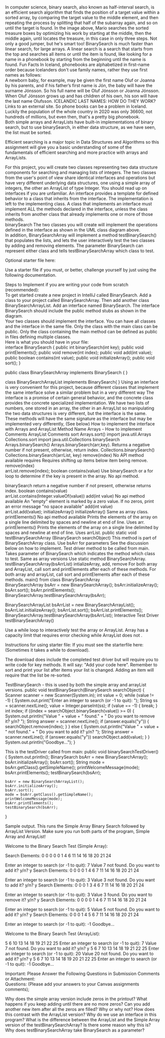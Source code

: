 
In computer science, binary search, also known as half-interval search, is an efficient search algorithm that finds the position of a target value within a sorted array, by comparing the target value to the middle element, and then repeating the process by splitting that half of the subarray again,  and so on until the target is found. 
In the image above,  Mario searches the sorted treasure boxes by optimizing his work by starting at the middle, then the middle again, until locates the treasure,  in this case in only three steps. Not only a good jumper, but he's smart too!
BinarySearch is much faster than linear search,  for large arrays.  A linear search is a search that starts from the top and searches all items or until the item is found, like looking for a name in a phonebook by starting from the beginning until the name is found. 
Fun Facts
In Iceland,  phonebooks are alphabetized in first-name order because Icelanders don't use family names, rather they use first names as follows:  
 A newborn baby, for example, may be given the first name Oluf or Joanna by his parents, and if his father’s first name is Jón, the baby will have the surname Jónsson. So his full name will be Oluf Jónsson or Joanna Jónsson.  When Oluf Jónsson grows up and has children of his own, his son will have the last name Olufsson.
ICELANDIC LAST NAMES: HOW DO THEY WORK?Links to an external site.
So phone books can be a problem in Iceland.  Luckily the population of the whole country in 2020 was only 36600, not hundreds of millions,  but even then, that's a pretty big phonebook.  
Both simple arrays and ArrayLists have built-in implementations of binary search, but to use binarySearch, in either data structure,  as we have seen,  the list must be sorted. 
 
Efficient searching is a major topic in Data Structures and Algorithms so this assignment will give you a basic understanding of some of the fundamentals of efficient searching and more practice with arrays and ArrayLists. 
  
For this project, you will create two classes representing two data structure components for searching and managing lists of integers.  The two classes from the user's point of view share identical interfaces and operations but have very different underlying data structures,  one using a simple array of integers, the other an ArrayList of type Integer. 
You should read up on interfaces if you are unfamiliar.  An interface provides a template for defined behavior to a class that inherits from the interface. The implementation is left to the implementing class.   A  class that implements an interface must implement  ALL  the methods declared in the interface, unless the class inherits from another class that already implements one or more of those methods.   
binarySearch
The two classes you will create will implement the operations defined in the interface as shown in the UML class diagram above.  
In addition,  BinarySearchArray will implement a method testBinarySearch() that populates the lists,  and lets the user interactively test the two classes by adding and removing elements.  The parameter BinarySearch can represent either class and tells testBinarySearchArray which class to test.  

Optional starter file here:

Use a starter file if you must, or better, challenge yourself by just using the following documentation. 

Steps to Implement if you are writing your code from scratch (recommended):    
 To get started create a new project in IntelliJ called BinarySearch.
Add a class to your project called BinarySearchArray.
Then add another class  BinarySearchArrayList.
Add an interface named BinarySearch.   The interface BinarySearch should include the public method stubs as shown in the diagram.  
Your two classes should implement the interface. 
You can have all classes and the interface in the same file.  Only the class with the main class can be public.  Only the class containing the main method can be defined as public in files defining multiple classes.     
Here is what you should have in your file:  
interface BinarySearch {
    public int binarySearch(int key);
    public void printElements();
    public void remove(int index);
    public void add(int value);
    public boolean contains(int value);
    public void initializeArray();
    public void sort();
}

public class BinarySearchArray implements BinarySearch {
}

class BinarySearchArrayList implements BinarySearch{
}
Using an interface is very convenient for this project, because different classes that implement the same interface solve a similar problem but in a very different way  The interface is a promise of certain general behavior, and the concrete class provides the concrete specialized implementation.  We have two lists of numbers, one stored in an array, the other in an ArrayLIst so manipulating the two data structures is very different, but the interface is the same. 
These methods will have the same signature as the interface but may be implemented very differently,  (See below)
How to implement the interface with Arrays and ArrayList 
Method Name	Arrays - How to implement	Comments	ArrayList	Comments
sort	Arrays.sort()	import java.util.Arrays	Collections.sort	import java.util.Collections
binarySearch	Arrays.binarySearch()	Arrays.binarySearch(arr,key). Returns a negative number if not present, otherwise, return index.  	Collections.binarySearch()	Collections.binarySearch(arrList, key)
remove(index)	No API method available requires	Requires shifting up items below item being remove. 	remove(index)	
arrList.remove(index);
boolean contains(value)	
Use binarySearch or a for loop to
determine if the key is present in the array.
No api method. 

binarySearch return a negative number if not present, otherwise returns index. 	boolean contains(value) 	
arrList.contains(Integer.valueOf(value))
add(int value) 	No api method available	An "empty" element is marked by a zero value.  If no zeros, print an error message "no space available"	add(int value) 	
arrList.add(value);
initializeArray() 
initializeArray()	Same as array class.  
printElements()
No api method available 	Prints the elements of the array on a single line delimited by spaces and newline at end of line.   Uses arr. 	printElements()	Prints the elements of the array on a single line delimited by spaces and newline at end of line.   Uses arrList. 
public static void testBinarySearchArray
(BinarySearch searchObject)
This method is part of BinarySearchArray
class. 
Use bsArr for parameters
See the discussion below on how to implement. 	Test driver method to be called from main.  Takes parameter of BinarySearch which indicates the method which class to test.  	 Same as array versions	Use static method BinarySearchArray. testBinarySearchArray(bsArrList)
 intializeArray, add, remove		For both array and ArrayList,  call sort and printElements after each of these methods.  	 	For both array and arrayList,  call sort and printElements after each of these methods.
main()  from class BinarySearchArray	
BinarySearchArray bsArr = 
new BinarySearchArray();
bsArr.initializeArray();
bsArr.sort();
bsArr.printElements();
BinarySearchArray.testBinarySearchArray(bsArr);
 	
BinarySearchArrayList bsArrList = new BinarySearchArrayList();
bsArrList.initializeArray();
bsArrList.sort();
bsArrList.printElements();
BinarySearchArray.testBinarySearchArray(bsArrList);
Interactive Test Driver testBinarySearchArray()   

Use a while loop to interactively test the array or ArrayList. Array has a capacity limit that requires error checking while ArrayList does not .

Instructions for using starter file: 
If you must see the starterfile here:  (Sometimes it takes a  while to download). 

 The download does include the completed test driver but will require you to write code for key methods. It will say:  "Add your code here".  Remember to sort and print your list after items your list is changed.  Adding an item will require that the list be re-sorted. 

 

TestBinarySearch  - this is used by both the simple array and arrayList versions. 
public void testBinarySearch(BinarySearch searchObject) {
    Scanner scanner = new Scanner(System.in);
    int value = 0;
    while (value != -1)
    {
        System.out.print("Enter an integer to search (or -1 to quit): ");
        String ss = scanner.nextLine();
        value = Integer.parseInt(ss);
        if (value == -1) {
            break;
        }
        int index;
        if ((index = searchObject.binarySearch(value)) >= 0) {
            System.out.println("Value " + value + " found." + " Do you want to remove it? y/n? ");
            String answer = scanner.nextLine();
            if (answer.equals("y")) {
                searchObject.remove(index);
            }
        } else {
            System.out.println("Value " + value + " not found." + " Do you want to add it? y/n? ");
            String answer = scanner.nextLine();
            if (answer.equals("y"))
                searchObject.add(value);
        }
    }
    System.out.println("Goodbye...");
}

This is the testDriver called from main: 
public void binarySearchTestDriver()  {
    System.out.println();
    BinarySearch bsArr = new BinarySearchArray();
    bsArr.initializeArray();
    bsArr.sort();
    String mode = bsArr.getClass().getSimpleName();
    printWelcomeMessage(mode);
    bsArr.printElements();
    testBinarySearch(bsArr);

    bsArr = new BinarySearchArrayList();
    bsArr.initializeArray();
    bsArr.sort();
    mode = bsArr.getClass().getSimpleName();
    printWelcomeMessage(mode);
    bsArr.printElements();
    testBinarySearch(bsArr);
}
 

Sample output.  This runs the Simple Array Binary Search followed by ArrayList Version.  Make sure you run both parts of the program,  Simple Array and ArrayList!

Welcome to the Binary Search Test (Simple Array):

Search Elements:
0 0 0 0 0 1 4 6 11 14 16 18 20 21 24 

Enter an integer to search (or -1 to quit): 7
Value 7 not found. Do you want to add it? y/n? 
y
Search Elements:
0 0 0 0 1 4 6 7 11 14 16 18 20 21 24 

Enter an integer to search (or -1 to quit): 3
Value 3 not found. Do you want to add it? y/n? 
y
Search Elements:
0 0 0 1 3 4 6 7 11 14 16 18 20 21 24 

Enter an integer to search (or -1 to quit): 3
Value 3 found. Do you want to remove it? y/n? 
y
Search Elements:
0 0 0 0 1 4 6 7 11 14 16 18 20 21 24 

Enter an integer to search (or -1 to quit): 5
Value 5 not found. Do you want to add it? y/n? 
y
Search Elements:
0 0 0 1 4 5 6 7 11 14 16 18 20 21 24 

Enter an integer to search (or -1 to quit): -1
Goodbye...


Welcome to the Binary Search Test (ArrayList):

5 6 10 13 14 18 19 21 22 25 
Enter an integer to search (or -1 to quit): 7
Value 7 not found. Do you want to add it? y/n? 
y
5 6 7 10 13 14 18 19 21 22 25 
Enter an integer to search (or -1 to quit): 20
Value 20 not found. Do you want to add it? y/n? 
y
5 6 7 10 13 14 18 19 20 21 22 25 
Enter an integer to search (or -1 to quit): -1
Goodbye...

Important:  Please Answer the Following Questions in Submission Comments or Attachment:  
Questions:  (Please add your answers to your Canvas assignments comments); 

Why does the simple array version include zeros in the printout?  What happens if you keep adding until there are no more zeros?  Can you add another new item after all the zeros are filled?  Why or why not? How does this contrast with the ArrayList version?
 Why do we use an interface in this program?  What is the difference between the ArrayList and the Simple Array version of the testBinarySearchArray?  Is there some reason why this is?  Why does testBinarySearchArray take BinarySearch as a parameter?  
